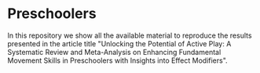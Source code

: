 # Preschoolers
In this repository we show all the available material to reproduce the results presented in the article title "Unlocking the Potential of Active Play: A Systematic Review and Meta-Analysis on Enhancing Fundamental Movement Skills in Preschoolers with Insights into Effect Modifiers".
